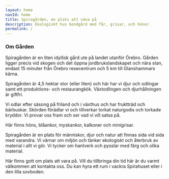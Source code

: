 ```yaml
---
layout: home
navId: home
title: Spiragården, en plats att växa på
description: Ekologiskt hus bondgård med får, grisar, och hönor.
permalink: /
---
```


### Om Gården

Spiragården är en liten idyllisk gård ute på landet utanför Örebro. Gården ligger precis vid skogen och det öppna jordbrukslandskapet och nära stan, endast 15 minuter från Örebro resecentrum och 5 km till Glanshammars kärna.

Spiragården är 4,5 hektar stor (eller liten) och här har vi djur och odlingar samt ett produktions- och restaurangkök. Växtodlingen och djurhållningen är giftfri.

Vi odlar efter säsong på friland och i växthus och har fruktträd och bärbuskar. Skörden förädlar vi och tillverkar torkat naturgodis och torkade kryddor. Vi provar oss fram och ser vad vi vill satsa på.

Här finns höns, blåankor, myskankor, kalkoner och minigrisar.

Spiragården är en plats för människor, djur och natur att finnas sida vid sida med varandra. Vi värnar om miljön och tänker ekologiskt och återbruk av material i allt vi gör. Vi tycker om hantverk och pysslar med färg och olika material.

Här finns gott om plats att vara på. Vill du tillbringa din tid här är du varmt välkommen att kontakta oss. Du kan hyra ett rum i vackra Spirahuset eller i den lilla sovboden.
